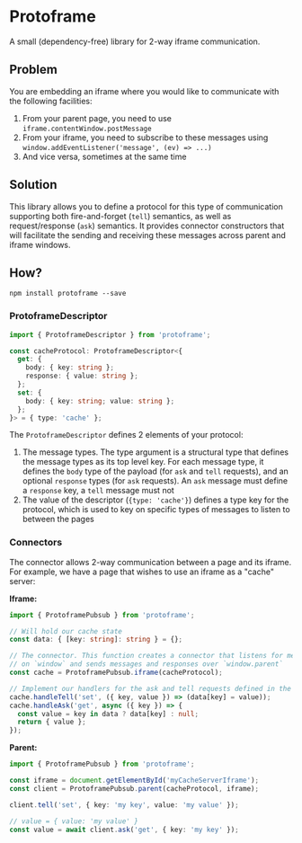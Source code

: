# Protoframe

A small (dependency-free) library for 2-way iframe communication.

## Problem

You are embedding an iframe where you would like to communicate with the
following facilities:

1. From your parent page, you need to use `iframe.contentWindow.postMessage`
2. From your iframe, you need to subscribe to these messages using
   `window.addEventListener('message', (ev) => ...)`
3. And vice versa, sometimes at the same time

## Solution

This library allows you to define a protocol for this type of communication
supporting both fire-and-forget (`tell`) semantics, as well as request/response
(`ask`) semantics. It provides connector constructors that will facilitate the
sending and receiving these messages across parent and iframe windows.

## How?

`npm install protoframe --save`

### ProtoframeDescriptor

```typescript
import { ProtoframeDescriptor } from 'protoframe';

const cacheProtocol: ProtoframeDescriptor<{
  get: {
    body: { key: string };
    response: { value: string };
  };
  set: {
    body: { key: string; value: string };
  };
}> = { type: 'cache' };
```

The `ProtoframeDescriptor` defines 2 elements of your protocol:

1. The message types. The type argument is a structural type that defines the
   message types as its top level key. For each message type, it defines the
   `body` type of the payload (for `ask` and `tell` requests), and an optional
   `response` types (for `ask` requests). An `ask` message must define a
   `response` key, a `tell` message must not
2. The value of the descriptor (`{type: 'cache'}`) defines a type key for the
   protocol, which is used to key on specific types of messages to listen to
   between the pages

### Connectors

The connector allows 2-way communication between a page and its iframe. For
example, we have a page that wishes to use an iframe as a "cache" server:

**Iframe:**

```typescript
import { ProtoframePubsub } from 'protoframe';

// Will hold our cache state
const data: { [key: string]: string } = {};

// The connector. This function creates a connector that listens for messages
// on `window` and sends messages and responses over `window.parent`
const cache = ProtoframePubsub.iframe(cacheProtocol);

// Implement our handlers for the ask and tell requests defined in the protocol
cache.handleTell('set', ({ key, value }) => (data[key] = value));
cache.handleAsk('get', async ({ key }) => {
  const value = key in data ? data[key] : null;
  return { value };
});
```

**Parent:**

```typescript
import { ProtoframePubsub } from 'protoframe';

const iframe = document.getElementById('myCacheServerIframe');
const client = ProtoframePubsub.parent(cacheProtocol, iframe);

client.tell('set', { key: 'my key', value: 'my value' });

// value = { value: 'my value' }
const value = await client.ask('get', { key: 'my key' });
```
